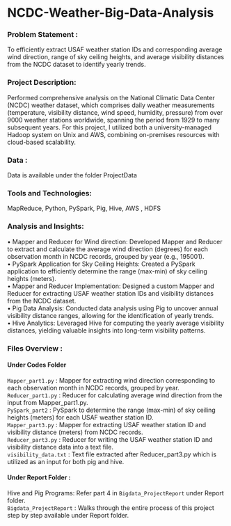 # NCDC-Weather-Big-Data-Analysis


### Problem Statement :
To efficiently extract USAF weather station IDs and corresponding average wind direction, range of sky ceiling heights, and average visibility distances from the NCDC dataset to identify yearly trends.


### Project Description:
Performed comprehensive analysis on the National Climatic Data Center (NCDC) weather dataset, which comprises daily weather measurements (temperature, visibility distance, wind speed, humidity, pressure) from over 9000 weather stations worldwide, spanning the period from 1929 to many subsequent years. For this project, I utilized both a university-managed Hadoop system on Unix and AWS, combining on-premises resources with cloud-based scalability.

### Data : 
Data is available under the folder ProjectData 

### Tools and Technologies:
MapReduce, Python, PySpark, Pig, Hive, AWS , HDFS

### Analysis and Insights:
•	Mapper and Reducer for Wind direction: Developed Mapper and Reducer to extract and calculate the average wind direction (degrees) for each observation month in NCDC records, grouped by year (e.g., 195001).<br>
•	PySpark Application for Sky Ceiling Heights: Created a PySpark application to efficiently determine the range (max-min) of sky ceiling heights (meters).<br>
•	Mapper and Reducer Implementation: Designed a custom Mapper and Reducer for extracting USAF weather station IDs and visibility distances from the NCDC dataset.<br>
•	Pig Data Analysis: Conducted data analysis using Pig to uncover annual visibility distance ranges, allowing for the identification of yearly trends.<br>
•	Hive Analytics: Leveraged Hive for computing the yearly average visibility distances, yielding valuable insights into long-term visibility patterns.<br>

### Files Overview :
#### Under Codes Folder
```Mapper_part1.py``` : Mapper for extracting wind direction corresponding to each observation month in NCDC records, grouped by year.<br>
```Reducer_part1.py``` : Reducer for calculating average wind direction from the input from Mapper_part1.py.<br>
```PySpark_part2``` : PySpark to determine the range (max-min) of sky ceiling heights (meters) for each USAF weather station ID.<br>
```Mapper_part3.py``` : Mapper for extracting USAF weather station ID and visibility distance (meters) from NCDC records.<br>
```Reducer_part3.py``` : Reducer for writing the USAF weather station ID and visibility distance data into a text file. <br>
```visibility_data.txt``` :  Text file extracted after Reducer_part3.py which is utilized as an input for both pig and hive.<br>
#### Under Report Folder : 
Hive and Pig Programs: Refer part 4 in ```Bigdata_ProjectReport``` under Report folder.<br>
```Bigdata_ProjectReport``` :  Walks through the entire process of this project step by step available under Report folder.



